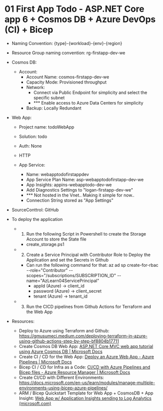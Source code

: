 # 01 First App Todo - ASP.NET Core app 6 + Cosmos DB + Azure DevOps (CI) + Bicep

* Naming Convention: {type}-{workload}-{env}-{region}
* Resource Group naming convention: rg-firstapp-dev-we

* Cosmos DB:
	* Account:
		* Account Name: cosmos-firstapp-dev-we
		* Capacity Mode: Provisioned throughput
		* Network:
			* Connect via Public Endpoint for simplicity and select the specific subnet
			* *** Enable access to Azure Data Centers for simplicity
		* Backup: Locally Redundant
* Web App:
	* Project name: todoWebApp
	* Solution: todo
	* Auth: None
	* HTTP
	
	* App Service:
		* Name: webapptodofirstappdev
		* App Service Plan Name: asp-webapptodofirstapp-dev-we
		* App Insights: appins-webapptodo-dev-we
		* Add Diagnostics Settings to "logan-firstapp-dev-we"
		* *** Not hosted in the Vnet.. Making it simple for now.. 
		* Connection String stored as "App Settings"

* SourceConttrol: GitHub 

* To deploy the application
  * 1) Run the following Script in Powershell to create the Storage Account to store the State file
    * create_storage.ps1
  * 2) Create a Service Principal with Contributor Role to Deploy the Application and set the Secrets in Github
    * Can run the following command for that: az ad sp create-for-rbac --role="Contributor" --scopes="/subscriptions/SUBSCRIPTION_ID" --name="AzLearn04ServicePrincipal"
      * appId (Azure) → client_id 
      * password (Azure) → client_secret 
      * tenant (Azure) → tenant_id
  * 3) Run the CICD pipelines from Github Actions for Terraform and the Web App 


* Resources:
    * Deploy to Azure using Terraform and Github: https://gmusumeci.medium.com/deploying-terraform-in-azure-using-github-actions-step-by-step-bf8804b17711
	* Create Cosmos DB Web App: [ASP.NET Core MVC web app tutorial using Azure Cosmos DB | Microsoft Docs](https://docs.microsoft.com/en-us/azure/cosmos-db/sql/sql-api-dotnet-application)
	* Create CI / CD for the Web App: [Deploy an Azure Web App - Azure Pipelines | Microsoft Docs](https://docs.microsoft.com/en-us/azure/devops/pipelines/targets/webapp?view=azure-devops&tabs=windows%2Cyaml)
	* Bicep CI / CD for Infra as a Code: [CI/CD with Azure Pipelines and Bicep files - Azure Resource Manager | Microsoft Docs](https://docs.microsoft.com/en-us/azure/azure-resource-manager/bicep/add-template-to-azure-pipelines?tabs=CLI)
	* Create CI/CD with Different Environments: https://docs.microsoft.com/en-us/learn/modules/manage-multiple-environments-using-bicep-azure-pipelines/
    * ARM / Bicep Quickstart Template for Web App + CosmosDB + App Insight: [Web App w/ Application Insights sending to Log Analytics (microsoft.com)](https://azure.microsoft.com/en-us/resources/templates/web-app-loganalytics/)
